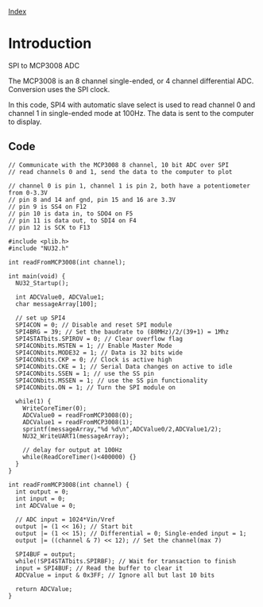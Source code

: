 [Index](Index.md)

# Introduction #

SPI to MCP3008 ADC

The MCP3008 is an 8 channel single-ended, or 4 channel differential ADC. Conversion uses the SPI clock.

In this code, SPI4 with automatic slave select is used to read channel 0 and channel 1 in single-ended mode at 100Hz. The data is sent to the computer to display.


## Code ##

```
// Communicate with the MCP3008 8 channel, 10 bit ADC over SPI
// read channels 0 and 1, send the data to the computer to plot

// channel 0 is pin 1, channel 1 is pin 2, both have a potentiometer from 0-3.3V
// pin 8 and 14 anf gnd, pin 15 and 16 are 3.3V
// pin 9 is SS4 on F12
// pin 10 is data in, to SDO4 on F5
// pin 11 is data out, to SDI4 on F4
// pin 12 is SCK to F13

#include <plib.h>
#include "NU32.h"

int readFromMCP3008(int channel);

int main(void) {
  NU32_Startup();

  int ADCValue0, ADCValue1;
  char messageArray[100];

  // set up SPI4
  SPI4CON = 0; // Disable and reset SPI module
  SPI4BRG = 39; // Set the baudrate to (80MHz)/2/(39+1) = 1Mhz
  SPI4STATbits.SPIROV = 0; // Clear overflow flag
  SPI4CONbits.MSTEN = 1; // Enable Master Mode
  SPI4CONbits.MODE32 = 1; // Data is 32 bits wide
  SPI4CONbits.CKP = 0; // Clock is active high
  SPI4CONbits.CKE = 1; // Serial Data changes on active to idle
  SPI4CONbits.SSEN = 1; // use the SS pin
  SPI4CONbits.MSSEN = 1; // use the SS pin functionality
  SPI4CONbits.ON = 1; // Turn the SPI module on

  while(1) {
    WriteCoreTimer(0);
    ADCValue0 = readFromMCP3008(0);
    ADCValue1 = readFromMCP3008(1);
    sprintf(messageArray,"%d %d\n",ADCValue0/2,ADCValue1/2);
    NU32_WriteUART1(messageArray);

    // delay for output at 100Hz
    while(ReadCoreTimer()<400000) {}
  }
}

int readFromMCP3008(int channel) {
  int output = 0;
  int input = 0;
  int ADCValue = 0;

  // ADC input = 1024*Vin/Vref
  output |= (1 << 16); // Start bit
  output |= (1 << 15); // Differential = 0; Single-ended input = 1;
  output |= ((channel & 7) << 12); // Set the channel(max 7)

  SPI4BUF = output;
  while(!SPI4STATbits.SPIRBF); // Wait for transaction to finish
  input = SPI4BUF; // Read the buffer to clear it
  ADCValue = input & 0x3FF; // Ignore all but last 10 bits

  return ADCValue;
}

```